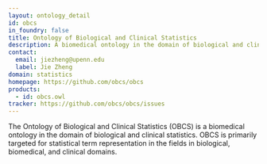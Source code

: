 ```yaml
---
layout: ontology_detail
id: obcs
in_foundry: false
title: Ontology of Biological and Clinical Statistics
description: A biomedical ontology in the domain of biological and clinical statistics.
contact:
  email: jiezheng@upenn.edu
  label: Jie Zheng
domain: statistics
homepage: https://github.com/obcs/obcs
products:
  - id: obcs.owl
tracker: https://github.com/obcs/obcs/issues
---
```


The Ontology of Biological and Clinical Statistics (OBCS) is a biomedical ontology in the domain of biological and clinical statistics. OBCS is primarily targeted for statistical term representation in the fields in biological, biomedical, and clinical domains.
